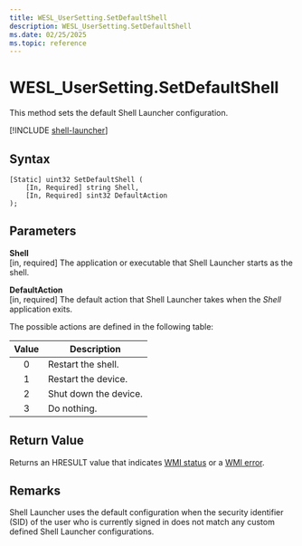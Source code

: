 ```yaml
---
title: WESL_UserSetting.SetDefaultShell
description: WESL_UserSetting.SetDefaultShell
ms.date: 02/25/2025
ms.topic: reference
---
```


# WESL_UserSetting.SetDefaultShell

This method sets the default Shell Launcher configuration.

[!INCLUDE [shell-launcher](../../../includes/licensing/shell-launcher.md)]

## Syntax

```mof
[Static] uint32 SetDefaultShell (
    [In, Required] string Shell,
    [In, Required] sint32 DefaultAction
);
```

## Parameters

**Shell**<br/>\[in, required\] The application or executable that Shell Launcher starts as the shell.

**DefaultAction**<br/>\[in, required\] The default action that Shell Launcher takes when the *Shell* application exits.

The possible actions are defined in the following table:

| Value | Description |
|:-------:|-------------|
| 0 | Restart the shell. |
| 1 | Restart the device. |
| 2 | Shut down the device. |
| 3 | Do nothing. |

## Return Value

Returns an HRESULT value that indicates [WMI status](/windows/win32/wmisdk/wmi-non-error-constants) or a [WMI error](/windows/win32/wmisdk/wmi-error-constants).

## Remarks

Shell Launcher uses the default configuration when the security identifier (SID) of the user who is currently signed in does not match any custom defined Shell Launcher configurations.

